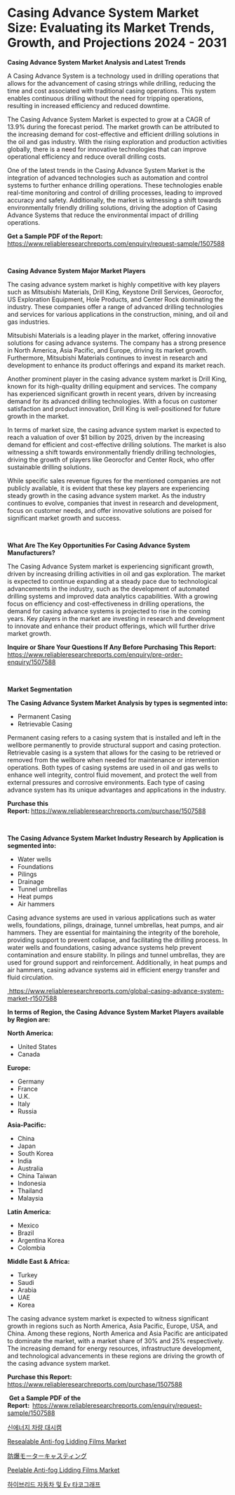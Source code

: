 <p><h1>Casing Advance System Market Size: Evaluating its Market Trends, Growth, and Projections 2024 - 2031</h1></p><p><strong>Casing Advance System Market Analysis and Latest Trends</strong></p>
<p><p>A Casing Advance System is a technology used in drilling operations that allows for the advancement of casing strings while drilling, reducing the time and cost associated with traditional casing operations. This system enables continuous drilling without the need for tripping operations, resulting in increased efficiency and reduced downtime.</p><p>The Casing Advance System Market is expected to grow at a CAGR of 13.9% during the forecast period. The market growth can be attributed to the increasing demand for cost-effective and efficient drilling solutions in the oil and gas industry. With the rising exploration and production activities globally, there is a need for innovative technologies that can improve operational efficiency and reduce overall drilling costs.</p><p>One of the latest trends in the Casing Advance System Market is the integration of advanced technologies such as automation and control systems to further enhance drilling operations. These technologies enable real-time monitoring and control of drilling processes, leading to improved accuracy and safety. Additionally, the market is witnessing a shift towards environmentally friendly drilling solutions, driving the adoption of Casing Advance Systems that reduce the environmental impact of drilling operations.</p></p>
<p><strong>Get a Sample PDF of the Report:&nbsp;</strong> <a href="https://www.reliableresearchreports.com/enquiry/request-sample/1507588">https://www.reliableresearchreports.com/enquiry/request-sample/1507588</a></p>
<p>&nbsp;</p>
<p><strong>Casing Advance System Major Market Players</strong></p>
<p><p>The casing advance system market is highly competitive with key players such as Mitsubishi Materials, Drill King, Keystone Drill Services, Georocfor, US Exploration Equipment, Hole Products, and Center Rock dominating the industry. These companies offer a range of advanced drilling technologies and services for various applications in the construction, mining, and oil and gas industries.</p><p>Mitsubishi Materials is a leading player in the market, offering innovative solutions for casing advance systems. The company has a strong presence in North America, Asia Pacific, and Europe, driving its market growth. Furthermore, Mitsubishi Materials continues to invest in research and development to enhance its product offerings and expand its market reach.</p><p>Another prominent player in the casing advance system market is Drill King, known for its high-quality drilling equipment and services. The company has experienced significant growth in recent years, driven by increasing demand for its advanced drilling technologies. With a focus on customer satisfaction and product innovation, Drill King is well-positioned for future growth in the market.</p><p>In terms of market size, the casing advance system market is expected to reach a valuation of over $1 billion by 2025, driven by the increasing demand for efficient and cost-effective drilling solutions. The market is also witnessing a shift towards environmentally friendly drilling technologies, driving the growth of players like Georocfor and Center Rock, who offer sustainable drilling solutions.</p><p>While specific sales revenue figures for the mentioned companies are not publicly available, it is evident that these key players are experiencing steady growth in the casing advance system market. As the industry continues to evolve, companies that invest in research and development, focus on customer needs, and offer innovative solutions are poised for significant market growth and success.</p></p>
<p>&nbsp;</p>
<p><strong>What Are The Key Opportunities For Casing Advance System Manufacturers?</strong></p>
<p><p>The Casing Advance System market is experiencing significant growth, driven by increasing drilling activities in oil and gas exploration. The market is expected to continue expanding at a steady pace due to technological advancements in the industry, such as the development of automated drilling systems and improved data analytics capabilities. With a growing focus on efficiency and cost-effectiveness in drilling operations, the demand for casing advance systems is projected to rise in the coming years. Key players in the market are investing in research and development to innovate and enhance their product offerings, which will further drive market growth.</p></p>
<p><strong>Inquire or Share Your Questions If Any Before Purchasing This Report:</strong> <a href="https://www.reliableresearchreports.com/enquiry/pre-order-enquiry/1507588">https://www.reliableresearchreports.com/enquiry/pre-order-enquiry/1507588</a></p>
<p>&nbsp;</p>
<p><strong>Market Segmentation</strong></p>
<p><strong>The Casing Advance System Market Analysis by types is segmented into:</strong></p>
<p><ul><li>Permanent Casing</li><li>Retrievable Casing</li></ul></p>
<p><p>Permanent casing refers to a casing system that is installed and left in the wellbore permanently to provide structural support and casing protection. Retrievable casing is a system that allows for the casing to be retrieved or removed from the wellbore when needed for maintenance or intervention operations. Both types of casing systems are used in oil and gas wells to enhance well integrity, control fluid movement, and protect the well from external pressures and corrosive environments. Each type of casing advance system has its unique advantages and applications in the industry.</p></p>
<p><strong>Purchase this Report:&nbsp;</strong><a href="https://www.reliableresearchreports.com/purchase/1507588">https://www.reliableresearchreports.com/purchase/1507588</a></p>
<p>&nbsp;</p>
<p><strong>The Casing Advance System Market Industry Research by Application is segmented into:</strong></p>
<p><ul><li>Water wells</li><li>Foundations</li><li>Pilings</li><li>Drainage</li><li>Tunnel umbrellas</li><li>Heat pumps</li><li>Air hammers</li></ul></p>
<p><p>Casing advance systems are used in various applications such as water wells, foundations, pilings, drainage, tunnel umbrellas, heat pumps, and air hammers. They are essential for maintaining the integrity of the borehole, providing support to prevent collapse, and facilitating the drilling process. In water wells and foundations, casing advance systems help prevent contamination and ensure stability. In pilings and tunnel umbrellas, they are used for ground support and reinforcement. Additionally, in heat pumps and air hammers, casing advance systems aid in efficient energy transfer and fluid circulation.</p></p>
<p><a href="https://www.reliableresearchreports.com/global-casing-advance-system-market-r1507588">&nbsp;https://www.reliableresearchreports.com/global-casing-advance-system-market-r1507588</a></p>
<p><strong>In terms of Region, the Casing Advance System Market Players available by Region are:</strong></p>
<p>
    <p> <strong> North America: </strong>
        <ul>
            <li>United States</li>
            <li>Canada</li>
        </ul>
        </p> 
    <p> <strong> Europe: </strong>
        <ul>
            <li>Germany</li>
            <li>France</li>
            <li>U.K.</li>
            <li>Italy</li>
            <li>Russia</li>
        </ul>
        </p> 
    <p> <strong> Asia-Pacific: </strong>
        <ul>
            <li>China</li>
            <li>Japan</li>
            <li>South Korea</li>
            <li>India</li>
            <li>Australia</li>
            <li>China Taiwan</li>
            <li>Indonesia</li>
            <li>Thailand</li>
            <li>Malaysia</li>
        </ul>
        </p> 
    <p> <strong> Latin America: </strong>
        <ul>
            <li>Mexico</li>
            <li>Brazil</li>
            <li>Argentina Korea</li>
            <li>Colombia</li>
        </ul>
        </p> 
    <p> <strong> Middle East & Africa: </strong>
        <ul>
            <li>Turkey</li>
            <li>Saudi</li>
            <li>Arabia</li>
            <li>UAE</li>
            <li>Korea</li>
        </ul>
    </p>
    </p>
<p><p>The casing advance system market is expected to witness significant growth in regions such as North America, Asia Pacific, Europe, USA, and China. Among these regions, North America and Asia Pacific are anticipated to dominate the market, with a market share of 30% and 25% respectively. The increasing demand for energy resources, infrastructure development, and technological advancements in these regions are driving the growth of the casing advance system market.</p></p>
<p><strong>Purchase this Report: </strong><a href="https://www.reliableresearchreports.com/purchase/1507588">https://www.reliableresearchreports.com/purchase/1507588</a></p>
<p>&nbsp;<strong>Get a Sample PDF of the Report:&nbsp;&nbsp;</strong><a href="https://www.reliableresearchreports.com/enquiry/request-sample/1507588">https://www.reliableresearchreports.com/enquiry/request-sample/1507588</a></p>
<p><strong></strong></p>
<p><p><a href="https://github.com/sougarounis/Market-Research-Report-List-4/blob/main/177299285614.md">신에너지 차량 대시캠</a></p><p><a href="https://github.com/abdelrhmankishk22/Market-Research-Report-List-4/blob/main/resealable-anti-fog-lidding-films-market.md">Resealable Anti-fog Lidding Films Market</a></p><p><a href="https://github.com/adcxff01450218/Market-Research-Report-List-2/blob/main/886356193245.md">防爆モーターキャスティング</a></p><p><a href="https://github.com/ChiragRp1/Market-Research-Report-List-4/blob/main/peelable-anti-fog-lidding-films-market.md">Peelable Anti-fog Lidding Films Market</a></p><p><a href="https://github.com/johneahan44556754/Market-Research-Report-List-1/blob/main/214757285613.md">하이브리드 자동차 및 Ev 타코그래프</a></p></p>